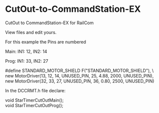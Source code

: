 # CutOut-to-CommandStation-EX
CutOut to CommandStation-EX for RailCom

View files and edit yours.

For this example the Pins are numbered

Main:   IN1: 12,      IN2: 14

Prog:   IN1: 33,      IN2: 27

#define STANDARD_MOTOR_SHIELD F("STANDARD_MOTOR_SHIELD"),    \     
  new MotorDriver(13, 12, 14, UNUSED_PIN, 25, 4.88, 2000, UNUSED_PIN), \
  new MotorDriver(32, 33, 27, UNUSED_PIN, 36, 0.80, 2500, UNUSED_PIN)


In the DCCRMT.h file declare:

   void StarTimerCutOutMain();             
   void StarTimerCutOutProg();             
